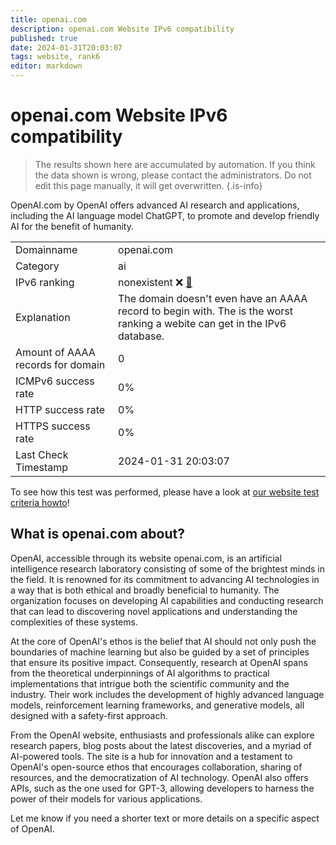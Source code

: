 ```yaml
---
title: openai.com
description: openai.com Website IPv6 compatibility
published: true
date: 2024-01-31T20:03:07
tags: website, rank6
editor: markdown
---
```


# openai.com Website IPv6 compatibility

> The results shown here are accumulated by automation. If you think the data shown is wrong, please contact the administrators. 
> Do not edit this page manually, it will get overwritten.
{.is-info}

OpenAI.com by OpenAI offers advanced AI research and applications, including the AI language model ChatGPT, to promote and develop friendly AI for the benefit of humanity.


|   |   |
| - | - |
| Domainname | openai.com
| Category | ai |
| IPv6 ranking | nonexistent :x: [🔗](/howto/ranking) |
| Explanation | The domain doesn't even have an AAAA record to begin with. The is the worst ranking a webite can get in the IPv6 database. |
| Amount of AAAA records for domain | 0 |
| ICMPv6 success rate | 0%|
| HTTP success rate | 0% |
| HTTPS success rate | 0% |
| Last Check Timestamp | 2024-01-31 20:03:07 |

To see how this test was performed, please have a look at [our website test criteria howto](/howto/testcriteria/website)!


## What is openai.com about?
OpenAI, accessible through its website openai.com, is an artificial intelligence research laboratory consisting of some of the brightest minds in the field. It is renowned for its commitment to advancing AI technologies in a way that is both ethical and broadly beneficial to humanity. The organization focuses on developing AI capabilities and conducting research that can lead to discovering novel applications and understanding the complexities of these systems.

At the core of OpenAI's ethos is the belief that AI should not only push the boundaries of machine learning but also be guided by a set of principles that ensure its positive impact. Consequently, research at OpenAI spans from the theoretical underpinnings of AI algorithms to practical implementations that intrigue both the scientific community and the industry. Their work includes the development of highly advanced language models, reinforcement learning frameworks, and generative models, all designed with a safety-first approach.

From the OpenAI website, enthusiasts and professionals alike can explore research papers, blog posts about the latest discoveries, and a myriad of AI-powered tools. The site is a hub for innovation and a testament to OpenAI's open-source ethos that encourages collaboration, sharing of resources, and the democratization of AI technology. OpenAI also offers APIs, such as the one used for GPT-3, allowing developers to harness the power of their models for various applications.

Let me know if you need a shorter text or more details on a specific aspect of OpenAI.


